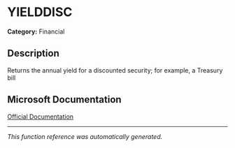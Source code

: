 # YIELDDISC

**Category:** Financial

## Description
Returns the annual yield for a discounted security; for example, a Treasury bill

## Microsoft Documentation
[Official Documentation](https://support.microsoft.com//en-us/office/yielddisc-function-a9dbdbae-7dae-46de-b995-615faffaaed7)

---
*This function reference was automatically generated.*
